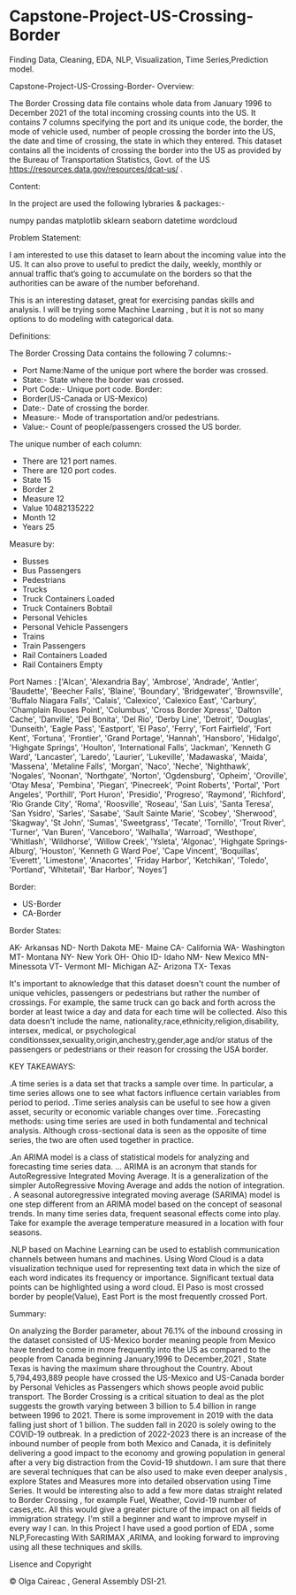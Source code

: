 # Capstone-Project-US-Crossing-Border

Finding Data, Cleaning, EDA, NLP, Visualization, Time Series,Prediction model.

Capstone-Project-US-Crossing-Border-
Overview:

The Border Crossing data file contains whole data from January 1996 to December 2021 of the total incoming crossing counts into the US. It contains 7 columns specifying the port and its unique code, the border, the mode of vehicle used, number of people crossing the border into the US, the date and time of crossing, the state in which they entered. This dataset contains all the incidents of crossing the border into the US as provided by the Bureau of Transportation Statistics, Govt. of the US https://resources.data.gov/resources/dcat-us/ .

Content: 

In the project are used the following lybraries & packages:-

numpy
pandas 
matplotlib 
sklearn 
seaborn 
datetime
wordcloud

Problem Statement:

I am interested to use this dataset to learn about the incoming value into the US. It can also prove to useful to predict the daily, weekly, monthly or annual traffic that’s going to accumulate on the borders so that the authorities can be aware of the number beforehand.

This is an interesting dataset, great for exercising pandas skills and analysis. I will be trying some Machine Learning , but it is not so many options to do modeling with categorical data.  

Definitions:

The Border Crossing Data contains the following 7 columns:-

- Port Name:Name of the unique port where the border was crossed.
- State:- State where the border was crossed.
- Port Code:- Unique port code. Border:
- Border(US-Canada or US-Mexico)
- Date:- Date of crossing the border.
- Measure:- Mode of transportation and/or pedestrians. 
- Value:- Count of people/passengers crossed the US border.

The unique number of each column: 
- There are 121 port names. 
- There are 120 port codes. 
- State 15 
- Border 2 
- Measure 12 
- Value 10482135222 
- Month 12 
- Years 25

Measure by: 
- Busses
- Bus Passengers 
- Pedestrians 
- Trucks 
- Truck Containers Loaded
- Truck Containers Bobtail 
- Personal Vehicles 
- Personal Vehicle Passengers 
- Trains 
- Train Passengers 
- Rail Containers Loaded 
- Rail Containers Empty

Port Names :
['Alcan', 'Alexandria Bay', 'Ambrose', 'Andrade', 'Antler', 'Baudette', 'Beecher Falls', 'Blaine', 'Boundary', 'Bridgewater', 'Brownsville', 'Buffalo Niagara Falls', 'Calais', 'Calexico', 'Calexico East', 'Carbury', 'Champlain Rouses Point', 'Columbus', 'Cross Border Xpress', 'Dalton Cache', 'Danville', 'Del Bonita', 'Del Rio', 'Derby Line', 'Detroit', 'Douglas', 'Dunseith', 'Eagle Pass', 'Eastport', 'El Paso', 'Ferry', 'Fort Fairfield', 'Fort Kent', 'Fortuna', 'Frontier', 'Grand Portage', 'Hannah', 'Hansboro', 'Hidalgo', 'Highgate Springs', 'Houlton', 'International Falls', 'Jackman', 'Kenneth G Ward', 'Lancaster', 'Laredo', 'Laurier', 'Lukeville', 'Madawaska', 'Maida', 'Massena', 'Metaline Falls', 'Morgan', 'Naco', 'Neche', 'Nighthawk', 'Nogales', 'Noonan', 'Northgate', 'Norton', 'Ogdensburg', 'Opheim', 'Oroville', 'Otay Mesa', 'Pembina', 'Piegan', 'Pinecreek', 'Point Roberts', 'Portal', 'Port Angeles', 'Porthill', 'Port Huron', 'Presidio', 'Progreso', 'Raymond', 'Richford', 'Rio Grande City', 'Roma', 'Roosville', 'Roseau', 'San Luis', 'Santa Teresa', 'San Ysidro', 'Sarles', 'Sasabe', 'Sault Sainte Marie', 'Scobey', 'Sherwood', 'Skagway', 'St John', 'Sumas', 'Sweetgrass', 'Tecate', 'Tornillo', 'Trout River', 'Turner', 'Van Buren', 'Vanceboro', 'Walhalla', 'Warroad', 'Westhope', 'Whitlash', 'Wildhorse', 'Willow Creek', 'Ysleta', 'Algonac', 'Highgate Springs-Alburg', 'Houston', 'Kenneth G Ward Poe', 'Cape Vincent', 'Boquillas', 'Everett', 'Limestone', 'Anacortes', 'Friday Harbor', 'Ketchikan', 'Toledo', 'Portland', 'Whitetail', 'Bar Harbor', 'Noyes']

Border: 
- US-Border
- CA-Border

Border States:

AK- Arkansas 
ND- North Dakota 
ME- Maine 
CA- California 
WA- Washington 
MT- Montana 
NY- New York 
OH- Ohio 
ID- Idaho 
NM- New Mexico 
MN- Minessota 
VT- Vermont 
MI- Michigan 
AZ- Arizona 
TX- Texas

It's important to aknowledge that this dataset doesn't count the number of unique vehicles, passengers or pedestrians but rather the number of crossings. For example, the same truck can go back and forth across the border at least twice a day and data for each time will be collected. Also this data doesn't include the name, nationality,race,ethnicity,religion,disability, intersex, medical, or psychological conditionssex,sexuality,origin,anchestry,gender,age and/or status of the passengers or pedestrians or their reason for crossing the USA border.

KEY TAKEAWAYS:

.A time series is a data set that tracks a sample over time. In particular, a time series allows one to see what factors influence certain variables from period to period. .Time series analysis can be useful to see how a given asset, security or economic variable changes over time. .Forecasting methods: using time series are used in both fundamental and technical analysis. Although cross-sectional data is seen as the opposite of time series, the two are often used together in practice. 

.An ARIMA model is a class of statistical models for analyzing and forecasting time series data. ... ARIMA is an acronym that stands for AutoRegressive Integrated Moving Average. It is a generalization of the simpler AutoRegressive Moving Average and adds the notion of integration. . A seasonal autoregressive integrated moving average (SARIMA) model is one step different from an ARIMA model based on the concept of seasonal trends. In many time series data, frequent seasonal effects come into play. Take for example the average temperature measured in a location with four seasons.

.NLP based on Machine Learning can be used to establish communication channels between humans and machines. Using Word Cloud is a data visualization technique used for representing text data in which the size of each word indicates its frequency or importance. Significant textual data points can be highlighted using a word cloud. El Paso is most crossed border by people(Value), East Port is the most frequently crossed Port.

Summary:

On analyzing the Border parameter, about 76.1% of the inbound crossing in the dataset consisted of US-Mexico border meaning people from Mexico have tended to come in more frequently into the US as compared to the people from Canada beginning January,1996 to December,2021 , State Texas is having the maximum share throughout the Country.
About 5,794,493,889 people have crossed the US-Mexico and US-Canada border by Personal Vehicles as Passengers which shows people avoid public transport.
The Border Crossing is a critical situation to deal as the plot suggests the growth varying between 3 billion to 5.4 billion in range between 1996 to 2021. There is some improvement in 2019 with the data falling just short of 1 billion. The sudden fall in 2020 is solely owing to the COVID-19 outbreak. In a prediction of 2022-2023 there is an increase of the inbound number of people from both Mexico and Canada, it is definitely delivering a good impact to the economy and growing population in general after a very big distraction from the Covid-19 shutdown. I am sure that there are several techniques that can be also used to make even deeper analysis , explore States and Measures more into detailed observation using Time Series. It would be interesting also to add a few more datas straight related to Border Crossing , for example Fuel, Weather, Covid-19 number of cases,etc. All this would give a greater picture of the impact on all fields of immigration strategy. I'm still a beginner and want to improve myself in every way I can. In this Project I have used a good portion of EDA , some NLP,Forecasting With SARIMAX ,ARIMA, and looking forward to improving using all these techniques and skills.

Lisence and Copyright

© Olga Caireac , General Assembly DSI-21.
